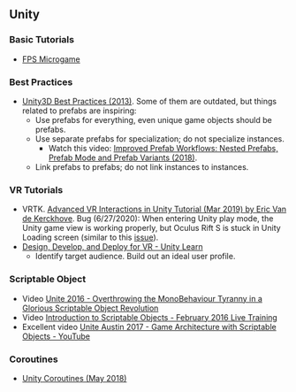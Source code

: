 ## Unity

### Basic Tutorials
* [FPS Microgame](https://learn.unity.com/project/fps-template)

### Best Practices
* [Unity3D Best Practices (2013)](http://www.glenstevens.ca/unity3d-best-practices/). Some of them are outdated, but things related to prefabs are inspiring:
  * Use prefabs for everything, even unique game objects should be prefabs.
  * Use separate prefabs for specialization; do not specialize instances. 
    * Watch this video: [Improved Prefab Workflows: Nested Prefabs, Prefab Mode and Prefab Variants (2018)](https://www.youtube.com/watch?time_continue=19&v=ibmdm_PoyMA&feature=emb_logo).
  * Link prefabs to prefabs; do not link instances to instances.

### VR Tutorials
* VRTK. [Advanced VR Interactions in Unity Tutorial (Mar 2019) by Eric Van de Kerckhove](https://www.raywenderlich.com/2163461-advanced-vr-interactions-in-unity-tutorial). Bug (6/27/2020): When entering Unity play mode, the Unity game view is working properly, but Oculus Rift S is stuck in Unity Loading screen (similar to this [issue](https://www.reddit.com/r/oculus/comments/a2jg2f/cannot_load_into_unity_play_mode/)). 
* [Design, Develop, and Deploy for VR - Unity Learn](https://learn.unity.com/course/oculus-vr?uv=2018.4)
  * Identify target audience. Build out an ideal user profile.

### Scriptable Object
* Video [Unite 2016 - Overthrowing the MonoBehaviour Tyranny in a Glorious Scriptable Object Revolution](https://www.youtube.com/watch?v=6vmRwLYWNRo)
* Video [Introduction to Scriptable Objects - February 2016 Live Training](https://learn.unity.com/tutorial/introduction-to-scriptable-objects#5cf187b7edbc2a31a3b9b123)
* Excellent video [Unite Austin 2017 - Game Architecture with Scriptable Objects - YouTube](https://www.youtube.com/watch?v=raQ3iHhE_Kk&feature=youtu.be)

### Coroutines
* [Unity Coroutines (May 2018)](http://www.theappguruz.com/blog/how-to-use-coroutines-in-unity)